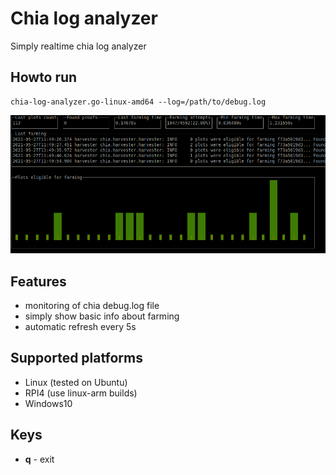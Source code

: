 # Chia log analyzer
Simply realtime chia log analyzer

## Howto run
```
chia-log-analyzer.go-linux-amd64 --log=/path/to/debug.log
```
![Screenshot](./docs/screenshot-1.png)

## Features
- monitoring of chia debug.log file
- simply show basic info about farming
- automatic refresh every 5s

## Supported platforms
- Linux (tested on Ubuntu)
- RPI4 (use linux-arm builds)
- Windows10

## Keys
- **q** - exit
